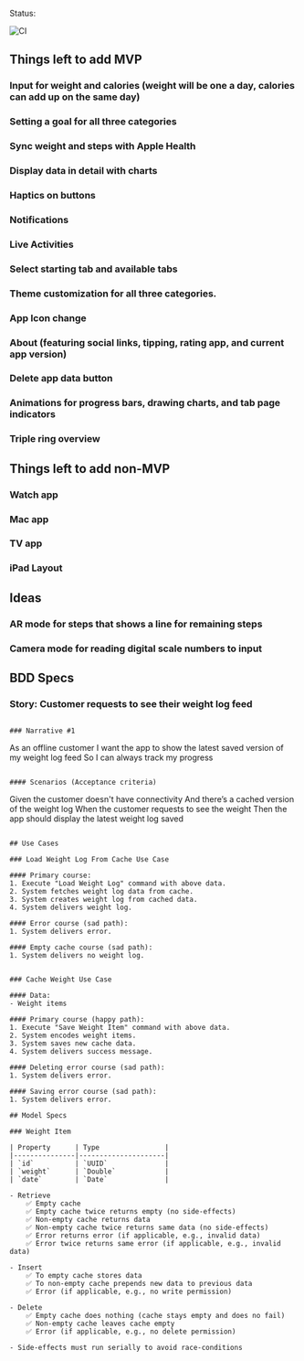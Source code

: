 Status: 

![CI](https://github.com/johngers/Weight/actions/workflows/CI.yml/badge.svg)

## Things left to add MVP

### Input for weight and calories (weight will be one a day, calories can add up on the same day)
### Setting a goal for all three categories
### Sync weight and steps with Apple Health
### Display data in detail with charts
### Haptics on buttons
### Notifications
### Live Activities
### Select starting tab and available tabs
### Theme customization for all three categories.
### App Icon change
### About (featuring social links, tipping, rating app, and current app version)
### Delete app data button
### Animations for progress bars, drawing charts, and tab page indicators
### Triple ring overview

## Things left to add non-MVP

### Watch app
### Mac app 
### TV app 
### iPad Layout

## Ideas 

### AR mode for steps that shows a line for remaining steps
### Camera mode for reading digital scale numbers to input

## BDD Specs

### Story: Customer requests to see their weight log feed

```

### Narrative #1

```
As an offline customer
I want the app to show the latest saved version of my weight log feed
So I can always track my progress
```

#### Scenarios (Acceptance criteria)

```
Given the customer doesn't have connectivity
  And there’s a cached version of the weight log
 When the customer requests to see the weight
 Then the app should display the latest weight log saved
```

## Use Cases

### Load Weight Log From Cache Use Case

#### Primary course:
1. Execute "Load Weight Log" command with above data.
2. System fetches weight log data from cache.
3. System creates weight log from cached data.
4. System delivers weight log.

#### Error course (sad path):
1. System delivers error.

#### Empty cache course (sad path): 
1. System delivers no weight log.


### Cache Weight Use Case

#### Data:
- Weight items

#### Primary course (happy path):
1. Execute "Save Weight Item" command with above data.
2. System encodes weight items.
3. System saves new cache data.
4. System delivers success message.

#### Deleting error course (sad path):
1. System delivers error.

#### Saving error course (sad path):
1. System delivers error.

## Model Specs

### Weight Item

| Property      | Type                |
|---------------|---------------------|
| `id`          | `UUID`              |
| `weight`      | `Double`            |
| `date`        | `Date`              |

- Retrieve
    ✅ Empty cache
    ✅ Empty cache twice returns empty (no side-effects)
    ✅ Non-empty cache returns data
    ✅ Non-empty cache twice returns same data (no side-effects)
    ✅ Error returns error (if applicable, e.g., invalid data)
    ✅ Error twice returns same error (if applicable, e.g., invalid data)

- Insert
    ✅ To empty cache stores data
    ✅ To non-empty cache prepends new data to previous data
    ✅ Error (if applicable, e.g., no write permission)

- Delete
    ✅ Empty cache does nothing (cache stays empty and does no fail)
    ✅ Non-empty cache leaves cache empty
    ✅ Error (if applicable, e.g., no delete permission)
    
- Side-effects must run serially to avoid race-conditions
